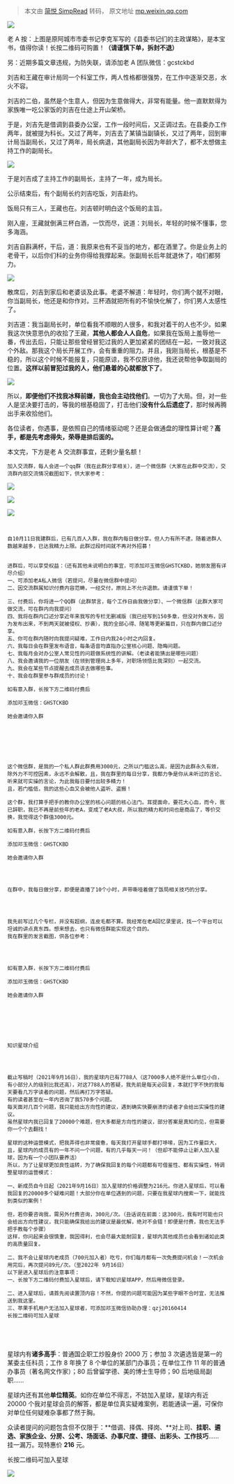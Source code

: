 > 本文由 [简悦 SimpRead](http://ksria.com/simpread/) 转码， 原文地址 [mp.weixin.qq.com](https://mp.weixin.qq.com/s?__biz=Mzg5NDU4MjE4Mg==&mid=2247499929&idx=1&sn=02043499df471f6281ecc0293fe96a2c&chksm=c01fec50f7686546b362b423cec3a94634876cff63abe08031ccaf37a81359521ea8846a0230&scene=90&subscene=93&sessionid=1643879612&clicktime=1643879741&enterid=1643879741#rd)

![](https://mmbiz.qpic.cn/mmbiz_png/a2EykECs8ejdicYEQibJJCq6iafApVzj7lDsGzBGFgtL2hW4sSrQsq5jO4BQhPicZ5jp6VUfjiaua1Ihw7Grnnwib0VQ/640?wx_fmt=png)

老 A 按：上图是原阿城市市委书记李克军写的《县委书记们的主政谋略》，是本宝书，值得你读！长按二维码可购置！**（请谨慎下单，拆封不退）**

另：近期多篇文章违规，为防失联，请添加老 A 团队微信：gcstckbd

刘吉和王藏在审计局同一个科室工作，两人性格都很强势，在工作中逐渐交恶，水火不容。

刘吉的二伯，虽然是个生意人，但因为生意做得大，非常有能量。他一直默默得为家族唯一吃公家饭的刘吉在仕途上开山架桥。

于是，刘吉先是借调到县委办公室，工作一段时间后，又正调过去。在县委办工作两年，就被提为科长。又过了两年，刘吉去了某镇当副镇长，又过了两年，回到审计局当副局长，又过了两年，局长病退，其他副局长因为年龄大了，都不太想做主持工作的副局长。

![](https://mmbiz.qpic.cn/mmbiz_jpg/BV8tkOu14O7p44xxvaPm4K0dDKhOuw13NhgdEEEzzUWSXb00oOpDjQlHe3glkA0KvjALwskYX14IqJl3nL5Ybg/640?wx_fmt=jpeg)

于是刘吉成了主持工作的副局长，主持了一年，成为局长。

公示结束后，有个副局长约刘吉吃饭，刘吉赴约。

饭局只有三人，王藏也在。刘吉顿时明白这个饭局的主旨。

刚入座，王藏就倒满三杯白酒，一饮而尽，说道：刘局长，年轻的时候不懂事，您多海涵。

刘吉自斟满杯，干后，道：我原来也有不妥当的地方，都在酒里了。你是业务上的老骨干，以后你们科的业务你得给我撑起来。张副局长后年就退休了，咱们都努力。

![](https://mmbiz.qpic.cn/mmbiz_jpg/BV8tkOu14O7p44xxvaPm4K0dDKhOuw135djPL8ia513fnqgON8qpIrNWUD2oTazJPP4bWIo1eMPibQrnPOtb55aQ/640?wx_fmt=jpeg)

散席后，刘吉到家后和老婆谈及此事。老婆不解道：年轻时，你们两个就不对眼，你当副局长，他还是和你作对。三杯酒就把所有的不愉快化解了，你们男人太感性了。

刘吉道：我当副局长时，单位看我不顺眼的人很多，和我对着干的人也不少。如果我这次快意恩仇的收拾了王藏，**其他人都会人人自危**，如果我在饭局上羞辱他一番，传出去后，只能让那些曾经冒犯过我的人更加紧紧的团结在一起，一致对我这个外敌。那我这个局长开展工作，会有重重的阻力。并且，我刚当局长，根基是不稳的，所以这个时候不能报复，只能原谅，我不仅原谅他，我还说帮他争取副局的位置。**这样以前冒犯过我的人，他们悬着的心就都放下了**。

![](https://mmbiz.qpic.cn/mmbiz_jpg/BV8tkOu14O7p44xxvaPm4K0dDKhOuw13z9KI5gGhhWdkluok9noYc5xAiaFQ3BO3ENgwNIZicjHn449HgpjU0gOA/640?wx_fmt=jpeg)

所以，**即便他们不找我冰释前嫌，我也会主动找他们**。一切为了大局。但，对一些人是坚决要打击的，等我的根基稳固了，打击他们**没有什么后遗症了**，那时候再腾出手来收拾他们。

各位读者，你遇事，是依照自己的情绪驱动呢？还是会做通盘的理性算计呢？**高手，都是先考虑得失，荣辱是排后面的。**

本文完，下方是老 A 交流群事宜，还剩少量名额！

```
加入交流群，每人会进一个qq群（我在此群分享相关），进一个微信群（大家在此群中交流），交流群内部交流情况截图如下，供大家参考：

```

![](https://mmbiz.qpic.cn/mmbiz_jpg/a2EykECs8eiafrdeAHbKcib0F1hppic1AIrqcQjL2Wu9ymghI5fWIE72LpdhzajpVD5XgWDvMMMOyjibngGOOGFuzw/640?wx_fmt=jpeg)

![](https://mmbiz.qpic.cn/mmbiz_jpg/iczFAnbnPrw0CpTgf8I2icFn9JzFxYwjgL3VrvhzFbN9ia5XkE10L6c5tMRyL6ico4RfWQibxDibcK63xFD7VNqMjLDQ/640?wx_fmt=jpeg)  

![](https://mmbiz.qpic.cn/mmbiz_jpg/iczFAnbnPrw0CpTgf8I2icFn9JzFxYwjgLmRC7wS3MSYWVaRyqyy0Fwt3FztmDY5F2ggRHFfVmrEwuezoU4RbjsA/640?wx_fmt=jpeg)

```


自10月11日我建群后，已有几百人入群，我在群内每日做分享。但人力有所不逮，随着进群人数越来越多，已达我精力上限。此群过段时间就不再对外招募！


进群后，可以享受权益：（还有其他未说明白的事宜，可添加邓玉微信GHSTCKBD，她朋友圈有详尽介绍）
一、可添加老A私人微信（若提问，尽量在微信群中提问）
二、因交流群属知识付费内容范畴，一经交付，原则上不允许退款。请谨慎下单！

三、付费后，你将进一个QQ群（此群禁言，每个工作日由我做分享）、一个微信群（此群大家可做交流，可在群内向我提问）
四、我将在群内口述分享近年来我写的专栏无删减版（我已经写到150多章，但没对外发布，因为发布出来，不到两天就被侵权、抄袭），我的全部心得、随笔等更新篇目，只在群内做口述分享。
五、你可在群内随时向我提问疑难，工作日内我24小时之内回复。
六、我每日会在群里发布语音，每条语音均直指办公室核心问题、隐晦问题。
七、我每月会对办公室人常见性的问题做系统性的讲解。（老读者能猜出是哪些问题）
八、我会邀请我的一位朋友（在领到管理岗上多年，对职场领悟比我深刻）一起交流。
九、我会在某些节点提醒去成员该去做哪些事。
十、我会在群里参与群成员的讨论！

如有意入群，长按下方二维码付费后

添加邓玉微信：GHSTCKBD

她会邀请你入群







这个微信群，是我的一个私人群此群费用3000元，之所以门槛这么高，是因为此群永久有效，除外力不可控因素，永远不会解散，且，我在群里的每日分享，我都力争是你从未听过的言论、听来就可实操的言论，为此我每日要付出较多精力！
且，若门槛低，我的这些心血又会被他人盗听、盗搬！

这个群，我打算手把手的教你办公室的核心问题的核心法门。耳提面命，要花大心血，而今，我已辞职，我已不再是前些年的老A，变成了老A大叔，所以我的精力和时间也是商品了，等价交换，我觉得这个群值3000元。

如有意入群，长按下方二维码付费后

添加邓玉微信：GHSTCKBD

她会邀请你入群




在群中，我每日做分享，即便是直播了10个小时，声带嘶哑着做了饭局相关技巧的分享。




我先前写过几个专栏，并没有超纲，连皮毛都不算。我经常在老A回忆录里说，找一个平台可以坦诚的讲点真东西。想来想去，也只有微信群能实现这个目的。
我在群里的发言截图，供各位参考：




如有意入群，长按下方二维码付费后

添加邓玉微信：GHSTCKBD

她会邀请你入群







知识星球介绍




截止写稿时（2021年9月16日），我的星球内已有7788人（这7000多人绝不是什么单位小白，有小部分人的级别比我还高），对这7788人的答疑，我先前是每天必回复，本就打字不快的我每天要看几万字读者的问题，然后再打万字答疑。
有的读者甚至在一年内咨询了我570多个问题。
每天面对几百个问题，我只能给出方向性的建议，遇到确实快要崩溃的读者才会给出实操性的建议。
虽然星球内我已回复了20000个难题，但大多都是方向性的建议，部分答案是真知灼见，但需要你一个个去翻找！

星球的这种运营模式，把我弄得也非常疲惫，每天我打开星球手都打哆嗦，因为工作量巨大，且，星球内的成员有的一年不问一个问题，有的几乎每天一问！（但却不能停止让新人加入星球，因为有一个小团队要养活）
所以，为了让星球更加良性运转，为了确保我回复的每个问题都有可借鉴性、都有实操性，特调整星球的运营模式：

一、新成员自今日起（2021年9月16日）加入星球的价格调整为216元。你进入星球后，可以看我回复的20000多个疑难问题！大部分你在单位遇到的问题，只要在我星球内搜索一下，就能找到类似的案例！

但，若你要咨询我，需另外付费咨询，300元/次。（丑话说在前面：这300元，我有时可能也只会给出方向性建议，我只能确保我给出的建议是最优解，绝对不会错！即便是付费，我也无法手把手教每个步骤）
这样，你问起来会很慎重，我因得利，也会尽最大能耐回复，星球内其他成员也会看到诸如此类的高质量回复。

二、我不会让星球内老成员（700元加入者）吃亏，你们每月都有一次免费提问机会！一次机会用完后，再次提问89元/次。（至2022年 9月16日）
以下是进入星球后的注意事项：
一、长按下方二维码付费加入星球后，请下载知识星球APP，然后用微信登录。

二、进入星球后，请首先阅读置顶内容！不然，你提的问题可能因为某些字眼不合时宜，无法推送到我这里。
三、苹果手机用户无法加入星球者，可添加邓玉微信协助办理：qzj20160414
长按二维码可加入星球





```

星球内有**诸多高手**：普通国企职工炒股身价 2000 万；参加 3 次遴选皆是第一的某委主任科员；工作 8 年换了 8 个单位的某部门办事员；在单位工作 11 年的普通办事员（著名网文作家）；80 后曾留学德、美的博士生导师；90 后地级局副职……

星球内还有其他**单位精英**。如你在单位不得志，不妨加入星球，星球内有近 20000 个我对星球会员的解答，都是单位真实疑难案例，若能通读一遍，可保你对单位任何疑难杂事都了然于胸。

众读者提问的问题包含但不仅限于：**借调、择偶、择岗、**对上司、**挂职、遴选、家族企业、分房、公考、场面话、办事尺度、捷径、出彩头、工作技巧**…… 挂一漏万。现特惠价 **216** 元。

长按二维码可加入星球  

![](https://mmbiz.qpic.cn/mmbiz_jpg/BV8tkOu14O5ricticico7urq5mNSENhTSWYrjZFciaibe9ibZVXw5UbaNxJpTkWnSINTr8voh1m1BJ2fXFIIF7v7h8kA/640?wx_fmt=jpeg)